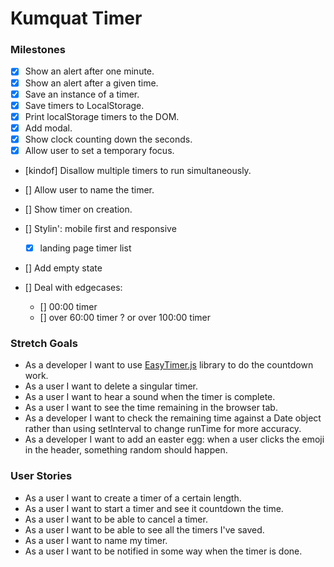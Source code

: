 # Kumquat Timer

### Milestones
- [x] Show an alert after one minute.
- [x] Show an alert after a given time.
- [x] Save an instance of a timer. 
- [x] Save timers to LocalStorage.
- [x] Print localStorage timers to the DOM.
- [x] Add modal.
- [x] Show clock counting down the seconds.
- [x] Allow user to set a temporary focus.
- [kindof] Disallow multiple timers to run simultaneously.
- [] Allow user to name the timer.
- [] Show timer on creation.
- [] Stylin': mobile first and responsive
    - [x] landing page timer list
- [] Add empty state

- [] Deal with edgecases:
    - [] 00:00 timer
    - [] over 60:00 timer ? or over 100:00 timer

### Stretch Goals
- As a developer I want to use [EasyTimer.js](http://albert-gonzalez.github.io/easytimer.js/) library to do the countdown work.
- As a user I want to delete a singular timer.
- As a user I want to hear a sound when the timer is complete.
- As a user I want to see the time remaining in the browser tab.
- As a developer I want to check the remaining time against a Date object rather than using setInterval to change runTime for more accuracy.
- As a developer I want to add an easter egg: when a user clicks the emoji in the header, something random should happen.

### User Stories
- As a user I want to create a timer of a certain length. 
- As a user I want to start a timer and see it countdown the time.
- As a user I want to be able to cancel a timer.
- As a user I want to be able to see all the timers I've saved.
- As a user I want to name my timer.
- As a user I want to be notified in some way when the timer is done.